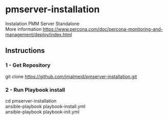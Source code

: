 # pmserver-installation
Instalation PMM Server Standalone <br/>
More information https://www.percona.com/doc/percona-monitoring-and-management/deploy/index.html </br>

## Instructions

### 1 - Get Repository
 git clone https://github.com/jmalmeid/pmserver-installation.git <br/>

### 2 - Run Playbook install
 cd pmserver-installation <br/>
 ansible-playbook playbook-install.yml <br/>
 ansible-playbook playbook-init.yml <br/>
